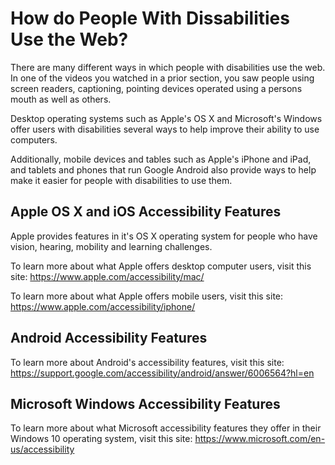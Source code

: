 # How do People With Dissabilities Use the Web?

There are many different ways in which people with disabilities use the web. In one of the videos you watched in a prior section, you saw people using screen readers, captioning, pointing devices operated using a persons mouth as well as others.

Desktop operating systems such as Apple's OS X and Microsoft's Windows offer users with disabilities several ways to help improve their ability to use computers.

Additionally, mobile devices and tables such as Apple's iPhone and iPad, and tablets and phones that run Google Android also provide ways to help make it easier for people with disabilities to use them.

## Apple OS X and iOS Accessibility Features

Apple provides features in it's OS X operating system for people who have vision, hearing, mobility and learning challenges.

To learn more about what Apple offers desktop computer users, visit this site: https://www.apple.com/accessibility/mac/

To learn more about what Apple offers mobile users, visit this site: https://www.apple.com/accessibility/iphone/

## Android Accessibility Features

To learn more about Android's accessibility features, visit this site: https://support.google.com/accessibility/android/answer/6006564?hl=en

## Microsoft Windows Accessibility Features

To learn more about what Microsoft accessibility features they offer in their Windows 10 operating system, visit this site: https://www.microsoft.com/en-us/accessibility

